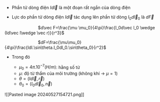 
- Phần tử dòng điện $Id\vec l$  là một đoạn rất ngắn của dòng điện

- Lực do phần tử dòng điện $Id\vec l$   tác dụng lên phần tử dòng $I_0d\vec l_0$ là $d\vec F$ 

$\hspace{3cm}$$d\vec F=\frac{\mu \mu_0}{4\pi}\frac{I_0d\vec l_0 \wedge (Id\vec l\wedge \vec r)}{r^3}$ 

$\hspace{3cm}$$dF=\frac{\mu\mu_0}{4\pi}\frac{Idl.\sin\theta.I_0dl_0.\sin\theta_0}{r^2}$ 

- Trong đó

	- $\mu_0=4\pi.10^{-7} (H/m)$: hằng số từ
	- $\mu$: độ từ thẩm của môi trường (không khí $\to$ $\mu=1$)
	- $\theta=(Id\vec l, \vec r)$
	- $\theta_0=(I_0d\vec l_0, \vec n)$ 

![[Pasted image 20240527154721.png]]

